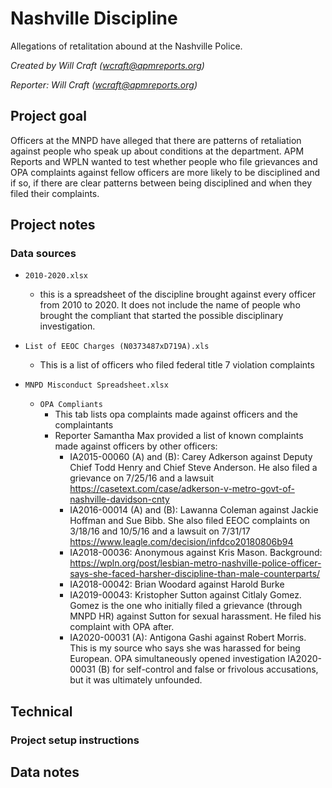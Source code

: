 # Nashville Discipline

Allegations of retalitation abound at the Nashville Police.

*Created by Will Craft (<wcraft@apmreports.org>)*

*Reporter: Will Craft (<wcraft@apmreports.org>)*

## Project goal
Officers at the MNPD have alleged that there are patterns of retaliation against people who speak up about conditions at the department. APM Reports and WPLN wanted to test whether people who file grievances and OPA complaints against fellow officers are more likely to be disciplined and if so, if there are clear patterns between being disciplined and when they filed their complaints.

## Project notes

### Data sources
* `2010-2020.xlsx`
  * this is a spreadsheet of the discipline brought against every officer from 2010 to 2020. It does not include the name of people who brought the compliant that started the possible disciplinary investigation.

* `List of EEOC Charges (N0373487xD719A).xls`
  * This is a list of officers who filed federal title 7 violation complaints

* `MNPD Misconduct Spreadsheet.xlsx`
  * `OPA Compliants`
    * This tab lists opa complaints made against officers and the complaintants
    * Reporter Samantha Max provided a list of known complaints made against officers by other officers:
      - IA2015-00060 (A) and (B): Carey Adkerson against Deputy Chief Todd Henry and Chief Steve Anderson. He also filed a grievance on 7/25/16 and a lawsuit https://casetext.com/case/adkerson-v-metro-govt-of-nashville-davidson-cnty
      - IA2016-00014 (A) and (B): Lawanna Coleman against Jackie Hoffman and Sue Bibb. She also filed EEOC complaints on 3/18/16 and 10/5/16 and a lawsuit on 7/31/17 https://www.leagle.com/decision/infdco20180806b94
      - IA2018-00036: Anonymous against Kris Mason. Background: https://wpln.org/post/lesbian-metro-nashville-police-officer-says-she-faced-harsher-discipline-than-male-counterparts/
      - IA2018-00042: Brian Woodard against Harold Burke
      - IA2019-00043: Kristopher Sutton against Citlaly Gomez. Gomez is the one who initially filed a grievance (through MNPD HR) against Sutton for sexual harassment. He filed his complaint with OPA after.
      - IA2020-00031 (A): Antigona Gashi against Robert Morris. This is my source who says she was harassed for being European. OPA simultaneously opened investigation IA2020-00031 (B) for self-control and false or frivolous accusations, but it was ultimately unfounded.

## Technical


### Project setup instructions


## Data notes
